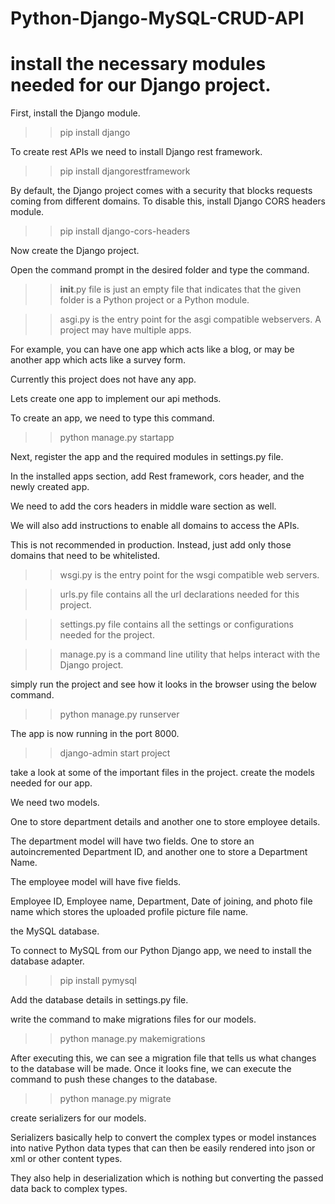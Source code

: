 # Python-Django-MySQL-CRUD-API
# install the necessary modules needed for our Django project.


First,  install the Django module.

>> pip install django

To create rest APIs we need to install Django rest framework.

>> pip install djangorestframework

By default, the Django project comes with a security that blocks requests coming from different domains. To disable this, install Django CORS headers module.

>> pip install django-cors-headers

Now create the Django project.

Open the command prompt in the desired folder and type the command.
>> __init__.py file is just an empty file that indicates that the given folder is a Python project or a Python module.

>>  asgi.py is the entry point for the asgi compatible webservers.
>> A project may have multiple apps.

For example, you can have one app which acts like a blog, or may be another app which acts like a survey form.

Currently this project does not have any app.

Lets create one app to implement our api methods.

To create an app, we need to type this command.

>> python manage.py startapp <the name of the app>



Next,  register the app and the required modules in settings.py file.

In the installed apps section, add Rest framework, cors header, and the newly created app.


We need to add the cors headers in middle ware section as well.

We will also add instructions to enable all domains to access the APIs.

This is not recommended in production. Instead, just add only those domains that need to be whitelisted.

>> wsgi.py is the entry point for the wsgi compatible web servers.

>> urls.py file contains all the url declarations needed for this project.

>> settings.py file contains all the settings or configurations needed for the project.

>> manage.py is a command line utility that helps interact with the Django project.

 

 simply run the project and see how it looks in the browser using the below command.

>> python manage.py runserver

The app is now running in the port 8000.

>> django-admin start project <name of the project>

 take a look at some of the important files in the project.
create the models needed for our app.

We need two models.

One to store department details and another one to store employee details.

The department model will have two fields. One to store an autoincremented Department ID, and another one to store a Department Name.


The employee model will have five fields.

Employee ID, Employee name, Department, Date of joining, and photo file name which stores the uploaded profile picture file name.


the MySQL database.

To connect to MySQL from our Python Django app, we need to install the database adapter.

>> pip install pymysql

Add the database details in settings.py file.

write the command to make migrations files for our models.

>> python manage.py makemigrations <app name>


After executing this, we can see a migration file that tells us what changes to the database will be made.
Once it looks fine, we can execute the command to push these changes to the database.

>> python manage.py migrate <app name>



 create serializers for our models.

Serializers basically help to convert the complex types or model instances into native Python data types that can then be easily rendered into json or xml or other content types.

They also help in deserialization which is nothing but converting the passed data back to complex types.




